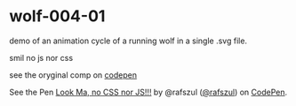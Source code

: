 # wolf-004-01

demo of an animation cycle of a running wolf in a single .svg file. 

smil no js nor css

see the oryginal comp on [codepen](http://codepen.io/rafszul/full/bNERPL/)

<p data-height="350" data-theme-id="7578" data-slug-hash="bNERPL" data-default-tab="result" data-user="rafszul" class='codepen'>See the Pen <a href='http://codepen.io/rafszul/pen/bNERPL/'>Look Ma, no CSS nor JS!!!</a> by @rafszul (<a href='http://codepen.io/rafszul'>@rafszul</a>) on <a href='http://codepen.io'>CodePen</a>.</p>
<script async src="//assets.codepen.io/assets/embed/ei.js"></script>
